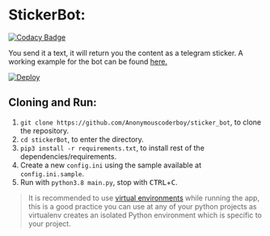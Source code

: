 # StickerBot:
[![Codacy Badge](https://app.codacy.com/project/badge/Grade/30fb5f54df1f4e96b11f795d286a0cf3)](https://www.codacy.com/gh/eyaadh/stickerBot/dashboard?utm_source=github.com&amp;utm_medium=referral&amp;utm_content=eyaadh/stickerBot&amp;utm_campaign=Badge_Grade)

You send it a text, it will return you the content as a telegram sticker. A working example for the bot can be found [here.](https://telegram.dog/somestickerbot)

[![Deploy](https://www.herokucdn.com/deploy/button.svg)](https://heroku.com/deploy)

## Cloning and Run:
1. `git clone https://github.com/Anonymouscoderboy/sticker_bot`, to clone the repository.
2. `cd stickerBot`, to enter the directory.
3. `pip3 install -r requirements.txt`, to install rest of the dependencies/requirements.
4. Create a new `config.ini` using the sample available at `config.ini.sample`.
5. Run with `python3.8 main.py`, stop with <kbd>CTRL</kbd>+<kbd>C</kbd>.
> It is recommended to use [virtual environments](https://docs.python-guide.org/dev/virtualenvs/) while running the app, this is a good practice you can use at any of your python projects as virtualenv creates an isolated Python environment which is specific to your project.
